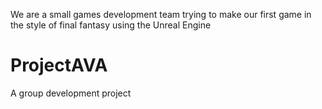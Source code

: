 We are a small games development team trying to make our first game in the style of final fantasy using the Unreal Engine

# ProjectAVA
A group development project
